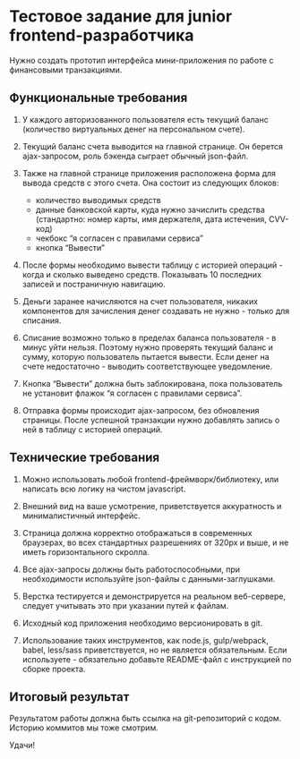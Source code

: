 # Тестовое задание для junior frontend-разработчика

Нужно создать прототип интерфейса мини-приложения по работе с финансовыми транзакциями.

## Функциональные требования

1. У каждого авторизованного пользователя есть текущий баланс (количество виртуальных денег на персональном счете).

2. Текущий баланс счета выводится на главной странице. Он берется ajax-запросом, роль бэкенда сыграет обычный json-файл.

3. Также на главной странице приложения расположена форма для вывода средств с этого счета. Она состоит из следующих блоков: 

    - количество выводимых средств
    - данные банковской карты, куда нужно зачислить средства (стандартно: номер карты, имя держателя, дата истечения, CVV-код)
    - чекбокс “я согласен с правилами сервиса”
    - кнопка “Вывести”

4. После формы необходимо вывести таблицу с историей операций - когда и сколько выведено средств. Показывать 10 последних записей и постраничную навигацию.

5. Деньги заранее начисляются на счет пользователя, никаких компонентов для зачисления денег создавать не нужно - только для списания.

6. Списание возможно только в пределах баланса пользователя - в минус уйти нельзя. Поэтому нужно проверять текущий баланс и сумму, которую пользователь пытается вывести. Если денег на счете недостаточно - выводить соответствующее уведомление.

7. Кнопка “Вывести” должна быть заблокирована, пока пользователь не установит флажок “я согласен с правилами сервиса”.

8. Отправка формы происходит ajax-запросом, без обновления страницы. После успешной транзакции нужно добавлять запись о ней в таблицу с историей операций.

## Технические требования

1. Можно использовать любой frontend-фреймворк/библиотеку, или написать всю логику на чистом javascript.

2. Внешний вид на ваше усмотрение, приветствуется аккуратность и минималистичный интерфейс.

3. Страница должна корректно отображаться в современных браузерах, во всех стандартных разрешениях от 320px и выше, и не иметь горизонтального скролла. 

4. Все ajax-запросы должны быть работоспособными, при необходимости используйте json-файлы с данными-заглушками. 

5. Верстка тестируется и демонстрируется на реальном веб-сервере, следует учитывать это при указании путей к файлам.

6. Исходный код приложения необходимо версионировать в git.

7. Использование таких инструментов, как node.js, gulp/webpack, babel, less/sass приветствуется, но не является обязательным. Если используете - обязательно добавьте README-файл с инструкцией по сборке проекта.

## Итоговый результат

Результатом работы должна быть ссылка на git-репозиторий с кодом. Историю коммитов мы тоже смотрим.

Удачи!
